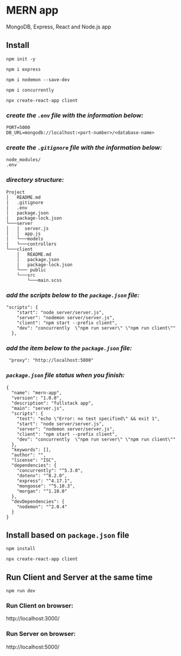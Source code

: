 # MERN app

MongoDB, Express, React and Node.js app  

## Install

```
npm init -y
```

```
npm i express 
```

```
npm i nodemon --save-dev
```

```
npm i concurrently
```

```
npx create-react-app client
```

### _create the ```.env``` file with the information below:_  

```
PORT=5000
DB_URL=mongodb://localhost:<port-number>/<database-name>
```

### _create the ```.gitignore``` file with the information below:_  

```
node_modules/
.env
```

### _directory structure:_  

```
Project
│   README.md
|   .gitignore
|   .env
│   package.json
|   package-lock.json
└───server
│   |  server.js 
│   │  app.js
|   └───models
|   └───controllers
└───client
    │   README.md
    │   package.json
    |   package-lock.json
    └─── public
    └───src
        └───main.scss
```

### _add the scripts below to the ```package.json``` file:_  

```
"scripts": {
    "start": "node server/server.js",
    "server": "nodemon server/server.js",
    "client": "npm start --prefix client",
    "dev": "concurrently  \"npm run server\" \"npm run client\""
  }, 
```

### _add the item below to the ```package.json``` file:_  

```
 "proxy": "http://localhost:5000"
```

### _```package.json``` file status when you finish:_  

```
{
  "name": "mern-app",
  "version": "1.0.0",
  "description": "fullstack app",
  "main": "server.js",
  "scripts": {
    "test": "echo \"Error: no test specified\" && exit 1",
    "start": "node server/server.js",
    "server": "nodemon server/server.js",
    "client": "npm start --prefix client",
    "dev": "concurrently  \"npm run server\" \"npm run client\""
  },
  "keywords": [],
  "author": "",
  "license": "ISC",
  "dependencies": {
    "concurrently": "^5.3.0",
    "dotenv": "^8.2.0",
    "express": "^4.17.1",
    "mongoose": "^5.10.3",
    "morgan": "^1.10.0"
  },
  "devDependencies": {
    "nodemon": "^2.0.4"
  }
}
```

## Install based on ```package.json``` file

```
npm install
```

```
npx create-react-app client
```

## Run Client and Server at the same time

```
npm run dev
```

### Run Client on browser:

http://localhost:3000/  

### Run Server on browser:

http://localhost:5000/  